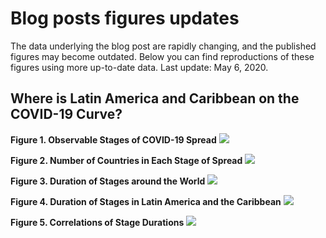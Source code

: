 #  Blog posts figures updates

The data underlying the blog post are rapidly changing, and the published figures may become outdated. Below you can find reproductions of these figures using more up-to-date data. Last update: May 6, 2020.

## Where is Latin America and Caribbean on the COVID-19 Curve?

**Figure 1. Observable Stages of COVID-19 Spread**
![](assets/stages.png)

**Figure 2. Number of Countries in Each Stage of Spread**
![](assets/countries_today.png)

**Figure 3. Duration of Stages around the World**
![](assets/regions_stage_duration.png)

**Figure 4. Duration of Stages in Latin America and the Caribbean**
![](assets/lac_stage_duration.png)

**Figure 5. Correlations of Stage Durations**
![](assets/correlation_A_B_C.png)
